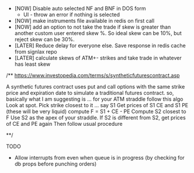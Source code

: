 - [NOW] Disable auto selected NF and BNF in DOS form
  - UI - throw an error if nothing is selected
- [NOW] make instruments file available in redis on first call
- [NOW] add an option to not take the trade if skew is greater than another custom user entered skew %. So ideal skew can be 10%, but reject skew can be 30%.
- [LATER] Reduce delay for everyone else. Save response in redis cache from signlax repo
- [LATER] calculate skews of ATM+-<step> strikes and take trade in whatever has least skew

/**
https://www.investopedia.com/terms/s/syntheticfuturescontract.asp

A synthetic futures contract uses put and call options with the same strike price and expiration date to simulate a traditional futures contract.
so, basically what I am suggesting is … for your ATM straddle follow this algo
Look at spot. Pick strike closest to it … say S1
Get prices of S1 CE and S1 PE (these will be very liquid)
compute F = S1 + CE - PE
Compute S2 closest to F
Use S2 as the apex of your straddle. If S2 is different from S2, get prices of CE and PE again
Then follow usual procedure

**/


TODO

- Allow interrupts from even when queue is in progress (by checking for db props before punching orders)